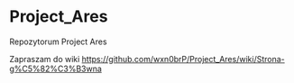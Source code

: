 # Project_Ares
Repozytorum Project Ares

Zapraszam do wiki https://github.com/wxn0brP/Project_Ares/wiki/Strona-g%C5%82%C3%B3wna
